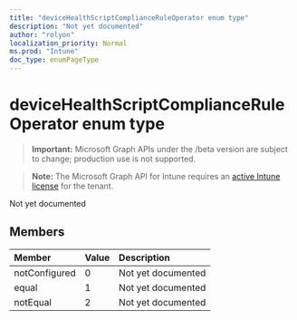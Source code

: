 ```yaml
---
title: "deviceHealthScriptComplianceRuleOperator enum type"
description: "Not yet documented"
author: "rolyon"
localization_priority: Normal
ms.prod: "Intune"
doc_type: enumPageType
---
```


# deviceHealthScriptComplianceRuleOperator enum type

> **Important:** Microsoft Graph APIs under the /beta version are subject to change; production use is not supported.

> **Note:** The Microsoft Graph API for Intune requires an [active Intune license](https://go.microsoft.com/fwlink/?linkid=839381) for the tenant.

Not yet documented

## Members
|Member|Value|Description|
|:---|:---|:---|
|notConfigured|0|Not yet documented|
|equal|1|Not yet documented|
|notEqual|2|Not yet documented|



